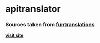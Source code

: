 # apitranslator
### Sources taken from [funtranslations](https://funtranslations.com/)
**[visit site](https://apitranslate.netlify.app/)**
